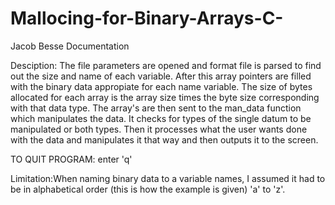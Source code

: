 # Mallocing-for-Binary-Arrays-C-

Jacob Besse
Documentation

Desciption:
	The file parameters are opened and format file is parsed to find out the size and name
	of each variable.  After this array pointers are filled with the binary data appropiate
	for each name variable.  The size of bytes allocated for each array is the array size
	times the byte size corresponding with that data type.  The array's are then sent
	to the man_data function which manipulates the data.  It checks for types of the single
	datum to be manipulated or both types.  Then it processes what the user wants done with
	the data and manipulates it that way and then outputs it to the screen.

TO QUIT PROGRAM: enter 'q'

Limitation:When naming binary data to a variable names, I assumed it had to be in
	alphabetical order (this is how the example is given) 'a' to 'z'.
